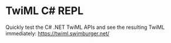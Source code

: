 # TwiML C# REPL
Quickly test the C# .NET TwiML APIs and see the resulting TwiML immediately:
https://twiml.swimburger.net/
